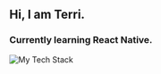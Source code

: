 ## Hi, I am Terri.

### Currently learning React Native. <br>

<img src="https://github-readme-tech-stack.vercel.app/api/cards?lineCount=3&width=600&line1=react%2Creact%2C3f86d4%3Breact+native%2Creact+native%2Cb1f730%3BJavascript%2Cjavascript%2C0d66ab%3Bfirebase%2Cfirebase%2C4e28c9%3B&line2=Ruby%2Cruby%2C4252d8%3BRuby+on+Rails%2CRuby+on+Rails%2C160c74%3BHTML%2CHTML%2Cf854bd%3Bcss%2Ccss%2C955a1d%3BTailwind+CSS%2CTailwind+CSS%2C10b172%3B&line3=GIT%2Cgit%2C3de01c%3Bnode.js%2Cnode.js%2Cf3e1e8%3Bexpress%2Cexpress%2C35e5aa%3Bnext.js%2Cnext.js%2C0f60e6%3Bmysql%2Cmysql%2Cc56535%3B" alt="My Tech Stack" />
<!--
**hiulam1/hiulam1** is a ✨ _special_ ✨ repository because its `README.md` (this file) appears on your GitHub profile.

Here are some ideas to get you started:

- 🔭 I’m currently working on ...
- 🌱 I’m currently learning ...
- 👯 I’m looking to collaborate on ...
- 🤔 I’m looking for help with ...
- 💬 Ask me about ...
- 📫 How to reach me: ...
- 😄 Pronouns: ...
- ⚡ Fun fact: ...
-->
